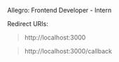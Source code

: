 Allegro: Frontend Developer - Intern

Redirect URIs:
> http://localhost:3000 

> http://localhost:3000/callback

